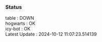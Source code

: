### Status


table : DOWN  
hogwarts : OK  
icy-bot : OK  
Latest Update : 2024-10-12 11:07:23.514139
